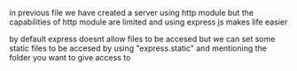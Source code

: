 in previous file we have created a server using http module 
but the capabilities of http module are limited and using express js makes life easier


by default express doesnt allow files to be accesed but we can set some static files to be accesed by using "express.static" and mentioning the folder you want to give access to 